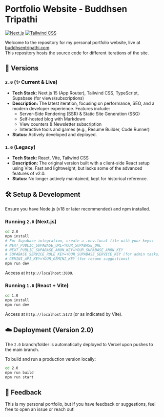 # Portfolio Website - Buddhsen Tripathi

[![Next.js](https://img.shields.io/badge/Next.js-000000?style=for-the-badge&logo=nextdotjs&logoColor=white)](https://nextjs.org/) [![Tailwind CSS](https://img.shields.io/badge/Tailwind_CSS-38B2AC?style=for-the-badge&logo=tailwind-css&logoColor=white)](https://tailwindcss.com/)

Welcome to the repository for my personal portfolio website, live at [buddhsentripathi.com](https://www.buddhsentripathi.com/). <br/>This repository hosts the source code for different iterations of the site.

## 🚀 Versions

### `2.0` (✨ Current & Live)
- **Tech Stack:** Next.js 15 (App Router), Tailwind CSS, TypeScript, Supabase (for views/subscriptions)
- **Description:** The latest iteration, focusing on performance, SEO, and a modern developer experience. Features include:
    - Server-Side Rendering (SSR) & Static Site Generation (SSG)
    - Self-hosted blog with Markdown
    - View counters & Newsletter subscription
    - Interactive tools and games (e.g., Resume Builder, Code Runner)
- **Status:** Actively developed and deployed.

### `1.0` (Legacy)
- **Tech Stack:** React, Vite, Tailwind CSS
- **Description:** The original version built with a client-side React setup using Vite. Fast and lightweight, but lacks some of the advanced features of v2.0.
- **Status:** No longer actively maintained, kept for historical reference.

## 🛠️ Setup & Development

Ensure you have Node.js (v18 or later recommended) and npm installed.

### Running `2.0` (Next.js)
```bash
cd 2.0
npm install
# For Supabase integration, create a .env.local file with your keys:
# NEXT_PUBLIC_SUPABASE_URL=YOUR_SUPABASE_URL
# NEXT_PUBLIC_SUPABASE_ANON_KEY=YOUR_SUPABASE_ANON_KEY
# SUPABASE_SERVICE_ROLE_KEY=YOUR_SUPABASE_SERVICE_KEY (for admin tasks)
# GEMINI_API_KEY=YOUR_GEMINI_KEY (for resume suggestions)
npm run dev
```
Access at `http://localhost:3000`.

### Running `1.0` (React + Vite)
```bash
cd 1.0
npm install
npm run dev
```
Access at `http://localhost:5173` (or as indicated by Vite).

## ☁️ Deployment (Version 2.0)

The `2.0` branch/folder is automatically deployed to Vercel upon pushes to the main branch.

To build and run a production version locally:
```bash
cd 2.0
npm run build
npm run start
```

## 🤝 Feedback
This is my personal portfolio, but if you have feedback or suggestions, feel free to open an issue or reach out!